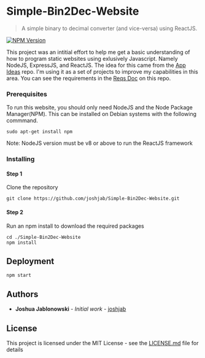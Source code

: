 # Simple-Bin2Dec-Website
> A simple binary to decimal converter (and vice-versa) using ReactJS.

[![NPM Version][npm-image]][npm-url]

This project was an intitial effort to help me get a basic understanding of how to program static websites using exlusively Javascript. Namely NodeJS, ExpressJS, and ReactJS. The idea for this came from the [App Ideas](https://github.com/florinpop17/app-ideas) repo. I'm using it as a set of projects to improve my capabilities in this area. You can see the requirements in the [Reqs Doc](https://github.com/joshjab/Simple-Bin2Dec-Website/blob/master/Bin2Dec-AppReq.md) on this repo.

### Prerequisites

To run this website, you should only need NodeJS and the Node Package Manager(NPM). This can be installed on Debian systems with the following commmand. 
```
sudo apt-get install npm
```
Note: NodeJS version must be v8 or above to run the ReactJS framework

### Installing

#### Step 1
Clone the repository
```
git clone https://github.com/joshjab/Simple-Bin2Dec-Website.git
```
#### Step 2
Run an npm install to download the required packages
```
cd ./Simple-Bin2Dec-Website
npm install
```

## Deployment
```
npm start
```

## Authors

* **Joshua Jablonowski** - *Initial work* - [joshjab](https://github.com/joshjab)

## License

This project is licensed under the MIT License - see the [LICENSE.md](LICENSE.md) file for details

<!-- Markdown link & img dfn's -->
[npm-image]: https://img.shields.io/npm/v/datadog-metrics.svg?style=flat-square
[npm-url]: https://npmjs.org/package/datadog-metrics

